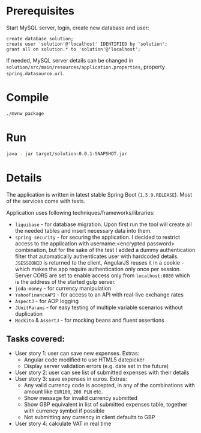 Prerequisites
=
Start MySQL server, login, create new database and user:
```mysql
create database solution;
create user 'solution'@'localhost' IDENTIFIED by 'solution';
grant all on solution.* to 'solution'@'localhost'; 
```
If needed, MySQL server details can be changed in `solution/src/main/resources/application.properties`, 
property `spring.datasource.url`.

Compile
=
```bash
./mvnw package
```

Run
=
```bash
java - jar target/solution-0.0.1-SNAPSHOT.jar
```

Details
=
The application is written in latest stable Spring Boot (`1.5.9.RELEASE`). Most of the services come with tests.

Application uses following techniques/frameworks/libraries:
-  `liquibase` - for database migration. Upon first run the tool will create all the needed tables and insert necessary 
data into them.
- `spring security` - for securing the application. I decided to restrict access to the application with 
username:\<encrypted password> combination, but for the sake of the test I added a dummy authentication filter that 
automatically authenticates user with hardcoded details. `JSESSIONID` is returned to the client, AngularJS reuses it in 
a cookie - which makes the app require authentication only once per session. Server CORS are set to enable access only
from `localhost:8080` which is the address of the started gulp server.
- `joda-money` - for currency manipulation
- `YahooFinanceAPI` - for access to an API with real-live exchange rates
- `AspectJ` - for AOP logging
- `JUnitParams` - for easy testing of multiple variable scenarios without duplication
- `Mockito` & `AssertJ` - for mocking beans and fluent assertions

Tasks covered:
-
- User story 1: user can save new expenses. Extras:
  - Angular code modified to use HTML5 datepicker
  - Display server validation errors (e.g. date set in the future)
- User story 2: user can see list of submitted expenses with their details
- User story 3: save expenses in euros. Extras:
  - Any valid currency code is accepted, in any of the combinations with amount like `EUR100`, `200 PLN` etc.
  - Show message for invalid currency submitted
  - Show GBP equivalent in list of submitted expenses table, together with currency symbol if possible
  - Not submitting any currency in client defaults to GBP
- User story 4: calculate VAT in real time
